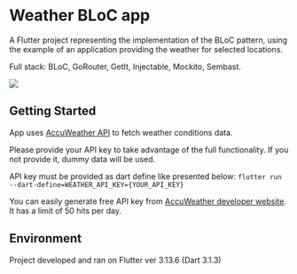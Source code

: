 # Weather BLoC app

A Flutter project representing the implementation of the BLoC pattern, using the example of an application providing the weather for selected locations.

Full stack: BLoC, GoRouter, GetIt, Injectable, Mockito, Sembast.

![](https://github.com/matszafraniec/weather_bloc_app/demo.gif)

## Getting Started

App uses [AccuWeather API][1] to fetch weather conditions data.

Please provide your API key to take advantage of the full functionality. If you not provide it, dummy data will be used.

API key must be provided as dart define like presented below:
`flutter run --dart-define=WEATHER_API_KEY={YOUR_API_KEY}`

You can easily generate free API key from [AccuWeather developer website][2]. It has a limit of 50 hits per day.

## Environment

Project developed and ran on Flutter ver 3.13.6 (Dart 3.1.3)

[1]: https://developer.accuweather.com/apis
[2]: https://developer.accuweather.com/